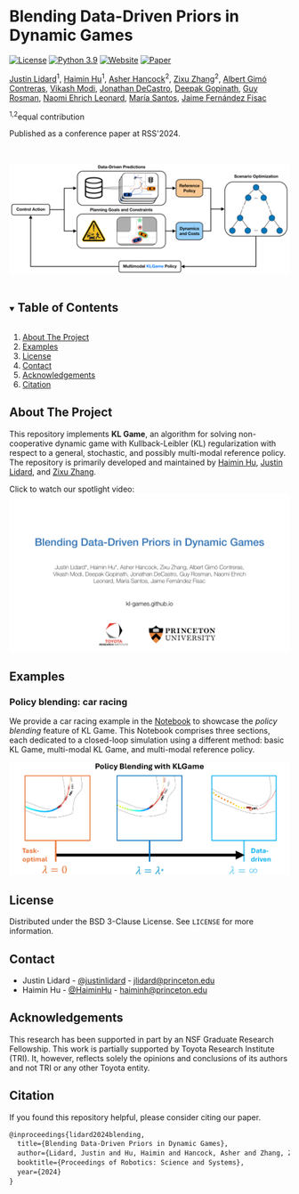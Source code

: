 # Blending Data-Driven Priors in Dynamic Games

[![License][license-shield]][license-url]
[![Python 3.9](https://img.shields.io/badge/python-3.9-blue)](https://www.python.org/downloads/)
[![Website][homepage-shield]][homepage-url]
[![Paper][paper-shield]][paper-url]

[Justin Lidard](https://jlidard.github.io/)<sup>1</sup>,
[Haimin Hu](https://haiminhu.org/)<sup>1</sup>,
[Asher Hancock](https://aasherh.github.io/)<sup>2</sup>,
[Zixu Zhang](https://zzx9636.github.io/)<sup>2</sup>,
[Albert Gimó Contreras](https://www.linkedin.com/in/albert-gim%C3%B3-contreras-a0894b25b/?originalSubdomain=es),
[Vikash Modi](https://www.linkedin.com/in/vikash-modi/),
[Jonathan DeCastro](https://jadecastro.github.io/),
[Deepak Gopinath](https://www.deepak-gopinath.com/),
[Guy Rosman](http://people.csail.mit.edu/rosman/),
[Naomi Ehrich Leonard](https://naomi.princeton.edu/),
[María Santos](https://mariasantos.me/),
[Jaime Fernández Fisac](https://saferobotics.princeton.edu/jaime)

<sup>1,2</sup>equal contribution

Published as a conference paper at RSS'2024.


<!-- PROJECT LOGO -->
<br />
<p align="center">
  <a href="https://github.com/SafeRoboticsLab/KLGame">
    <img src="misc/framework.png" alt="Logo" width="1000">
  </a>
  <p align="center">
  </p>
</p>


<!-- TABLE OF CONTENTS -->
<details open="open">
  <summary><h2 style="display: inline-block">Table of Contents</h2></summary>
  <ol>
    <li><a href="#about-the-project">About The Project</a></li>
    <li><a href="#examples">Examples</a></li>
    <li><a href="#license">License</a></li>
    <li><a href="#contact">Contact</a></li>
    <li><a href="#acknowledgements">Acknowledgements</a></li>
    <li><a href="#citation">Citation</a></li>
  </ol>
</details>


<!-- ABOUT THE PROJECT -->
## About The Project

This repository implements **KL Game**, an algorithm for solving non-cooperative dynamic game with Kullback-Leibler (KL) regularization with respect to a general, stochastic, and possibly multi-modal reference policy.
The repository is primarily developed and maintained by [Haimin Hu](https://haiminhu.org/), [Justin Lidard](https://jlidard.github.io/), and [Zixu Zhang](https://zzx9636.github.io/).

Click to watch our spotlight video:
[![Watch the video](misc/cover.jpeg)](https://haiminhu.org/wp-content/uploads/2024/06/rss_klgame.mp4)


## Examples
### Policy blending: car racing
We provide a car racing example in the [Notebook](https://github.com/SafeRoboticsLab/KLGame/blob/main/racing/example.ipynb) to showcase the *policy blending* feature of KL Game.
This Notebook comprises three sections, each dedicated to a closed-loop simulation using a different method: basic KL Game, multi-modal KL Game, and multi-modal reference policy.
<br />
<p align="center">
  <a href="https://github.com/SafeRoboticsLab/KLGame/blob/main/racing/example.ipynb">
    <img src="misc/racing.png" alt="racing" width="1000">
  </a>
  <p align="center">
  </p>
</p>


<!-- LICENSE -->
## License

Distributed under the BSD 3-Clause License. See `LICENSE` for more information.


<!-- CONTACT -->
## Contact

- Justin Lidard - [@justinlidard](https://x.com/justinlidard) - jlidard@princeton.edu
- Haimin Hu - [@HaiminHu](https://x.com/HaiminHu) - haiminh@princeton.edu


## Acknowledgements
This research has been supported in part by an NSF Graduate Research Fellowship.
This work is partially supported by Toyota Research Institute (TRI).
It, however, reflects solely the opinions and conclusions of its authors and not TRI or any other Toyota entity.

<!-- PAPER -->
## Citation

If you found this repository helpful, please consider citing our paper.

```tex
@inproceedings{lidard2024blending,
  title={Blending Data-Driven Priors in Dynamic Games},
  author={Lidard, Justin and Hu, Haimin and Hancock, Asher and Zhang, Zixu and Contreras, Albert Gim{\'o} and Modi, Vikash and DeCastro, Jonathan and Gopinath, Deepak and Rosman, Guy and Leonard, Naomi and Santos, Mar{\'i}a and Fisac, Jaime Fern{\'a}ndez},
  booktitle={Proceedings of Robotics: Science and Systems},
  year={2024}
}
```


<!-- MARKDOWN LINKS & IMAGES -->
<!-- https://www.markdownguide.org/basic-syntax/#reference-style-links -->
[license-shield]: https://img.shields.io/badge/License-BSD%203--Clause-blue.svg
[license-url]: https://opensource.org/licenses/BSD-3-Clause
[homepage-shield]: https://img.shields.io/badge/-Website-orange
[homepage-url]: https://kl-games.github.io/
[paper-shield]: https://img.shields.io/badge/-Paper-green
[paper-url]: https://arxiv.org/pdf/2402.14174
